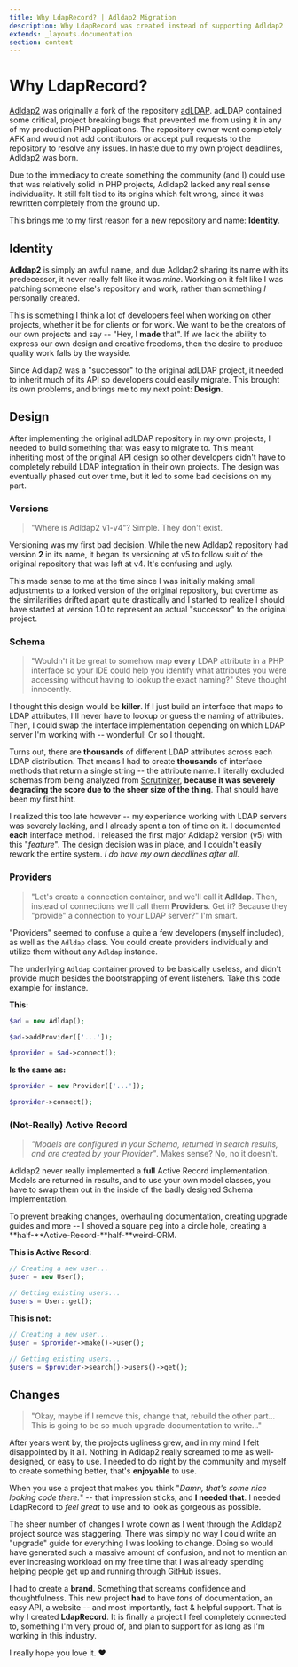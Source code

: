 ```yaml
---
title: Why LdapRecord? | Adldap2 Migration
description: Why LdapRecord was created instead of supporting Adldap2
extends: _layouts.documentation
section: content
---
```


# Why LdapRecord?

[Adldap2](https://github.com/Adldap2/Adldap2) was originally a fork of the repository [adLDAP](https://github.com/adldap/adLDAP).
adLDAP contained some critical, project breaking bugs that prevented me from using it in any of my production PHP applications.
The repository owner went completely AFK and would not add contributors or accept pull requests to the repository to resolve any issues.
In haste due to my own project deadlines, Adldap2 was born.

Due to the immediacy to create something the community (and I) could use that was relatively solid in PHP projects,
Adldap2 lacked any real sense individuality. It still felt tied to its origins which felt wrong, since it was
rewritten completely from the ground up.

This brings me to my first reason for a new repository and name: **Identity**.

## Identity

**Adldap2** is simply an awful name, and due Adldap2 sharing its name with its predecessor, it never
really felt like it was *mine*. Working on it felt like I was patching someone else's repository
and work, rather than something *I* personally created.

This is something I think a lot of developers feel when working on other projects, whether it be for clients or for work.
We want to be the creators of our own projects and say -- "Hey, I **made** that". If we lack the ability to express our
own design and creative freedoms, then the desire to produce quality work falls by the wayside.

Since Adldap2 was a "successor" to the original adLDAP project, it needed to inherit much of its API so developers
could easily migrate. This brought its own problems, and brings me to my next point: **Design**.

## Design

After implementing the original adLDAP repository in my own projects, I needed to build something that was easy to
migrate to. This meant inheriting most of the original API design so other developers didn't have to completely rebuild
LDAP integration in their own projects. The design was eventually phased out over time, but it led to some bad
decisions on my part.

### Versions

> "Where is Adldap2 v1-v4"? Simple. They don't exist.

Versioning was my first bad decision. While the new Adldap2 repository had version **2** in its name, it began
its versioning at v5 to follow suit of the original repository that was left at v4. It's confusing and ugly.

This made sense to me at the time since I was initially making small adjustments to a forked version of the original
repository, but overtime as the similarities drifted apart quite drastically and I started to realize I should have started
at version 1.0 to represent an actual "successor" to the original project.

### Schema

> "Wouldn't it be great to somehow map **every** LDAP attribute in a PHP interface so your IDE could
> help you identify what attributes you were accessing without having to lookup the exact naming?"
> Steve thought innocently.

I thought this design would be **killer**. If I just build an interface that maps to LDAP attributes, I'll never
have to lookup or guess the naming of attributes. Then, I could swap the interface implementation depending on
which LDAP server I'm working with -- wonderful! Or so I thought.

Turns out, there are **thousands** of different LDAP attributes across each LDAP distribution. That means I had to
create **thousands** of interface methods that return a single string -- the attribute name. I literally excluded
schemas from being analyzed from [Scrutinizer](https://github.com/Adldap2/Adldap2/blob/master/.scrutinizer.yml),
**because it was severely degrading the score due to the sheer size of the thing**. That should have been my
first hint.

I realized this too late however -- my experience working with LDAP servers was severely lacking, and I already spent a ton
of time on it. I documented **each** interface method. I released the first major Adldap2 version (v5) with this "*feature*".
The design decision was in place, and I couldn't easily rework the entire system. *I do have my own deadlines after all.*

### Providers

> "Let's create a connection container, and we'll call it **Adldap**. Then, instead
> of connections we'll call them **Providers**. Get it? Because they "provide" a
> connection to your LDAP server?" I'm smart.

"Providers" seemed to confuse a quite a few developers (myself included), as well as the `Adldap` class.
You could create providers individually and utilize them without any `Adldap` instance.

The underlying `Adldap` container proved to be basically useless, and didn't provide much
besides the bootstrapping of event listeners. Take this code example for instance.

**This:**

```php
$ad = new Adldap();

$ad->addProvider(['...']);

$provider = $ad->connect();
```

**Is the same as:**

```php
$provider = new Provider(['...']);

$provider->connect();
```

### (Not-Really) Active Record

> *"Models are configured in your Schema, returned in search results, and are created by your Provider"*.
> Makes sense? No, no it doesn't.

Adldap2 never really implemented a **full** Active Record implementation. Models are returned in results, and to
use your own model classes, you have to swap them out in the inside of the badly designed Schema implementation.

To prevent breaking changes, overhauling documentation, creating upgrade guides and more -- I shoved a
square peg into a circle hole, creating a **half-**Active-Record-**half-**weird-ORM.

**This is Active Record:**

```php
// Creating a new user...
$user = new User();

// Getting existing users...
$users = User::get();
```

**This is not:**

```php
// Creating a new user...
$user = $provider->make()->user();

// Getting existing users...
$users = $provider->search()->users()->get();
```

## Changes

> "Okay, maybe if I remove this, change that, rebuild the other part...
> This is going to be so much upgrade documentation to write..."

After years went by, the projects ugliness grew, and in my mind I felt disappointed by it all.
Nothing in Adldap2 really screamed to me as well-designed, or easy to use. I needed to do
right by the community and myself to create something better, that's **enjoyable** to use.

When you use a project that makes you think "*Damn, that's some nice looking code there.*" -- that impression
sticks, and **I needed that**. I needed LdapRecord to *feel great* to use and to look as gorgeous as possible.

The sheer number of changes I wrote down as I went through the Adldap2 project source was staggering.
There was simply no way I could write an "upgrade" guide for everything I was looking to change.
Doing so would have generated such a massive amount of confusion, and not to mention an ever
increasing workload on my free time that I was already spending helping people get up and
running through GitHub issues.

I had to create a **brand**. Something that screams confidence and thoughtfulness. This new project **had**
to have *tons* of documentation, an easy API, a website -- and most importantly, fast & helpful support.
That is why I created **LdapRecord**. It is finally a project I feel completely connected to, something
I'm very proud of, and plan to support for as long as I'm working in this industry.

I really hope you love it. ❤️